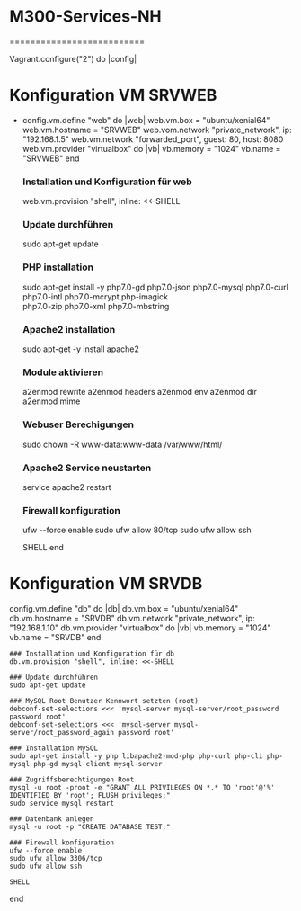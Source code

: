 # M300-Services-NH
==========================

 Vagrant.configure("2") do |config|

# Konfiguration VM SRVWEB
  * config.vm.define "web" do |web| 
    web.vm.box = "ubuntu/xenial64"
    web.vm.hostname = "SRVWEB"
    web.vom.network "private_network", ip: "192.168.1.5"
    web.vm.network "forwarded_port", guest: 80, host: 8080
    web.vm.provider "virtualbox" do |vb|
    vb.memory = "1024"
    vb.name = "SRVWEB"
    end

    ### Installation und Konfiguration für web
    web.vm.provision "shell", inline: <<-SHELL
    
    ### Update durchführen  
    sudo apt-get update
    
    ### PHP installation
    sudo apt-get install -y php7.0-gd php7.0-json php7.0-mysql php7.0-curl \
    php7.0-intl php7.0-mcrypt php-imagick \
    php7.0-zip php7.0-xml php7.0-mbstring
    
    ### Apache2 installation
    sudo apt-get -y install apache2
    
    ### Module aktivieren
    a2enmod rewrite
    a2enmod headers
    a2enmod env
    a2enmod dir
    a2enmod mime
    
    ### Webuser Berechigungen
    sudo chown -R www-data:www-data /var/www/html/
    
    ### Apache2 Service neustarten
    service apache2 restart
    
    ### Firewall konfiguration
    ufw --force enable
    sudo ufw allow 80/tcp
    sudo ufw allow ssh

    SHELL
    end

# Konfiguration VM SRVDB
  config.vm.define "db" do |db| 
    db.vm.box = "ubuntu/xenial64"
    db.vm.hostname = "SRVDB"
    db.vm.network "private_network", ip: "192.168.1.10"
    db.vm.provider "virtualbox" do |vb|
    vb.memory = "1024"
    vb.name = "SRVDB"
    end

    ### Installation und Konfiguration für db
    db.vm.provision "shell", inline: <<-SHELL
    
    ### Update durchführen
    sudo apt-get update
    
    ### MySQL Root Benutzer Kennwort setzten (root)
    debconf-set-selections <<< 'mysql-server mysql-server/root_password password root'
    debconf-set-selections <<< 'mysql-server mysql-server/root_password_again password root'
    
    ### Installation MySQL
    sudo apt-get install -y php libapache2-mod-php php-curl php-cli php-mysql php-gd mysql-client mysql-server
    
    ### Zugriffsberechtigungen Root
    mysql -u root -proot -e "GRANT ALL PRIVILEGES ON *.* TO 'root'@'%' IDENTIFIED BY 'root'; FLUSH privileges;"
    sudo service mysql restart
    
    ### Datenbank anlegen
    mysql -u root -p "CREATE DATABASE TEST;"
    
    ### Firewall konfiguration
    ufw --force enable
    sudo ufw allow 3306/tcp
    sudo ufw allow ssh

    SHELL

  end

